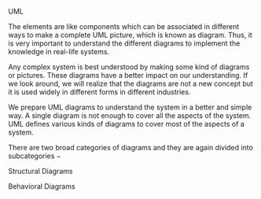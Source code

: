 UML

The elements are like components which can be associated in different ways to make a complete UML picture, which is known as diagram. Thus, it is very important to understand the different diagrams to implement the knowledge in real-life systems.

Any complex system is best understood by making some kind of diagrams or pictures. These diagrams have a better impact on our understanding. If we look around, we will realize that the diagrams are not a new concept but it is used widely in different forms in different industries.

We prepare UML diagrams to understand the system in a better and simple way. A single diagram is not enough to cover all the aspects of the system. UML defines various kinds of diagrams to cover most of the aspects of a system.

There are two broad categories of diagrams and they are again divided into subcategories −

Structural Diagrams

Behavioral Diagrams
